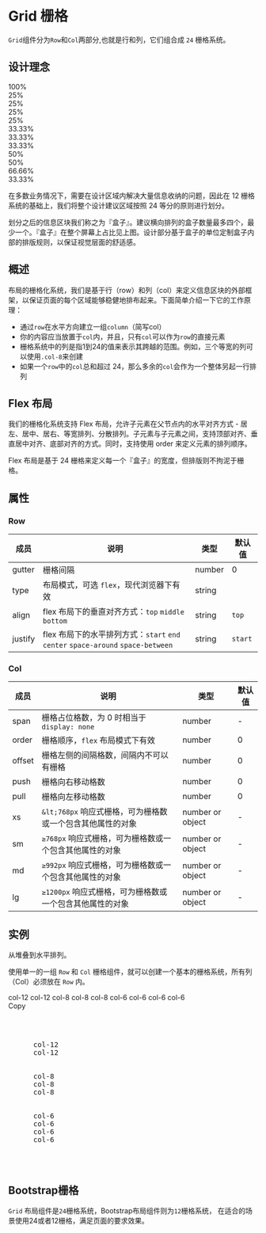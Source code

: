 # Grid 栅格

<p class="lead"><code>Grid</code>组件分为<code>Row</code>和<code>Col</code>两部分,也就是行和列，它们组合成 <code>24</code> 栅格系统。</p>

## 设计理念

<div class="grid-demo">
<div class="lau-row demo-row">
  <div class="lau-col-24 layout demo-col-1">
    100%
  </div>
</div>
<div class="lau-row demo-row">
  <div class="lau-col-6 layout demo-col-2">
    25%
  </div>
  <div class="lau-col-6 layout demo-col-3">
    25%
  </div>
  <div class="lau-col-6 layout demo-col-2">
    25%
  </div>
  <div class="lau-col-6 layout demo-col-3">
    25%
  </div>
</div>
<div class="lau-row demo-row">
  <div class="lau-col-8 layout demo-col-4">
    33.33%
  </div>
  <div class="lau-col-8 layout demo-col-5">
    33.33%
  </div>
  <div class="lau-col-8 layout demo-col-4">
    33.33%
  </div>
</div>
<div class="lau-row demo-row">
  <div class="lau-col-12 layout demo-col-1">
    50%
  </div>
  <div class="lau-col-12 layout demo-col-3">
    50%
  </div>
</div>
<div class="lau-row demo-row">
  <div class="lau-col-16 layout demo-col-4">
    66.66%
  </div>
  <div class="lau-col-8 layout demo-col-5">
    33.33%
  </div>
</div>
</div>

在多数业务情况下，需要在设计区域内解决大量信息收纳的问题，因此在 12 栅格系统的基础上，我们将整个设计建议区域按照 24 等分的原则进行划分。

划分之后的信息区块我们称之为『盒子』。建议横向排列的盒子数量最多四个，最少一个。『盒子』在整个屏幕上占比见上图。设计部分基于盒子的单位定制盒子内部的排版规则，以保证视觉层面的舒适感。

## 概述

布局的栅格化系统，我们是基于行（row）和列（col）来定义信息区块的外部框架，以保证页面的每个区域能够稳健地排布起来。下面简单介绍一下它的工作原理：

- 通过`row`在水平方向建立一组`column`（简写col）
- 你的内容应当放置于`col`内，并且，只有`col`可以作为`row`的直接元素
- 栅格系统中的列是指1到24的值来表示其跨越的范围。例如，三个等宽的列可以使用`.col-8`来创建
- 如果一个`row`中的`col`总和超过 24，那么多余的`col`会作为一个整体另起一行排列

## Flex 布局

我们的栅格化系统支持 Flex 布局，允许子元素在父节点内的水平对齐方式 - 居左、居中、居右、等宽排列、分散排列。子元素与子元素之间，支持顶部对齐、垂直居中对齐、底部对齐的方式。同时，支持使用 order 来定义元素的排列顺序。

Flex 布局是基于 24 栅格来定义每一个『盒子』的宽度，但排版则不拘泥于栅格。


## 属性

### Row

| 成员       | 说明             | 类型               | 默认值       |
|-----------|-----------------|--------------------|-------------|
| gutter    | 栅格间隔   | number | 0        |
| type      | 布局模式，可选 `flex`，现代浏览器下有效 | string |         |
| align     | flex 布局下的垂直对齐方式：`top` `middle` `bottom`  | string | `top`      |
| justify   | flex 布局下的水平排列方式：`start` `end` `center` `space-around` `space-between`   | string | `start`        |

### Col

| 成员      | 说明             | 类型               | 默认值       |
|----------|-----------------|--------------------|-------------|
| span     | 栅格占位格数，为 0 时相当于 `display: none`   | number | -        |
| order    | 栅格顺序，`flex` 布局模式下有效   | number | 0        |
| offset   | 栅格左侧的间隔格数，间隔内不可以有栅格  | number | 0        |
| push     | 栅格向右移动格数   | number | 0        |
| pull     | 栅格向左移动格数   | number | 0        |
| xs       | `&lt;768px` 响应式栅格，可为栅格数或一个包含其他属性的对象 | number or object | - |
| sm       | `≥768px` 响应式栅格，可为栅格数或一个包含其他属性的对象 | number or object | - |
| md       | `≥992px` 响应式栅格，可为栅格数或一个包含其他属性的对象 | number or object | - |
| lg       | `≥1200px` 响应式栅格，可为栅格数或一个包含其他属性的对象 | number or object | - | 


## 实例 

从堆叠到水平排列。

使用单一的一组 `Row` 和 `Col` 栅格组件，就可以创建一个基本的栅格系统，所有列（Col）必须放在 `Row` 内。


<div class="bs-example">
  <ui-row>
    <ui-col className='layout' span="12">col-12</ui-col>
    <ui-col className='layout' span="12">col-12</ui-col>
  </ui-row>
  <ui-row>
    <ui-col className='layout' span="8">col-8</ui-col>
    <ui-col className='layout' span="8">col-8</ui-col>
    <ui-col className='layout' span="8">col-8</ui-col>
  </ui-row>
  <ui-row>
    <ui-col className='layout' span="6">col-6</ui-col>
    <ui-col className='layout' span="6">col-6</ui-col>
    <ui-col className='layout' span="6">col-6</ui-col>
    <ui-col className='layout' span="6">col-6</ui-col>
  </ui-row>
</div>
<div class="zero-clipboard"><span class="btn-clipboard"  data-clipboard-target="#grid">Copy</span></div>
<div class="highlight" id="grid">
<pre>
    <div>
    <ui-row>
      <ui-col className='layout' span="12">col-12</ui-col>
      <ui-col className='layout' span="12">col-12</ui-col>
    </ui-row>
    <ui-row>
      <ui-col className='layout' span="8">col-8</ui-col>
      <ui-col className='layout' span="8">col-8</ui-col>
      <ui-col className='layout' span="8">col-8</ui-col>
    </ui-row>
    <ui-row>
      <ui-col className='layout' span="6">col-6</ui-col>
      <ui-col className='layout' span="6">col-6</ui-col>
      <ui-col className='layout' span="6">col-6</ui-col>
      <ui-col className='layout' span="6">col-6</ui-col>
    </ui-row>
  </div>
</pre>
</div>

## Bootstrap栅格

 `Grid` 布局组件是<code>24</code>栅格系统，Bootstrap布局组件则为<code>12</code>栅格系统，
在适合的场景使用24或者12栅格，满足页面的要求效果。

